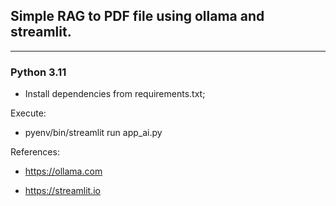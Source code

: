 ## Simple RAG to PDF file using ollama and streamlit.
---
### Python 3.11

- Install dependencies from requirements.txt;

Execute:

   - pyenv/bin/streamlit run app_ai.py


References:

  - https://ollama.com
  
  - https://streamlit.io
